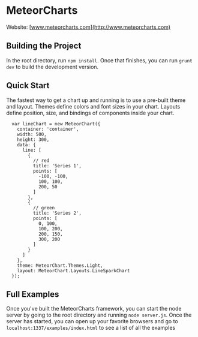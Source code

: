 MeteorCharts
============

Website: [www.meteorcharts.com](http://www.meteorcharts.com)

## Building the Project

In the root directory, run `npm install`.  Once that finishes, you can run `grunt dev` to build the development version.

## Quick Start

The fastest way to get a chart up and running is to use a pre-built theme and layout.  Themes define colors and font sizes in your chart.  Layouts define position, size, and bindings of components inside your chart.

      var lineChart = new MeteorChart({
        container: 'container',
        width: 500,
        height: 300,
        data: {
          line: [
            {
              // red
              title: 'Series 1',
              points: [
                -100, -100,
                100, 100,
                200, 50
              ]
            },
            { 
              // green
              title: 'Series 2',
              points: [
                0, 100,
                100, 200,
                200, 150,
                300, 200
              ]
            }
          ]
        },
        theme: MeteorChart.Themes.Light,
        layout: MeteorChart.Layouts.LineSparkChart
      });

## Full Examples

Once you've built the MeteorCharts framework, you can start the node server by going to the root directory and running `node server.js`.  Once the server has started, you can open up your favorite browsers and go to `localhost:1337/examples/index.html` to see a list of all the examples

